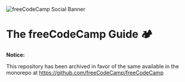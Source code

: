 ![freeCodeCamp Social Banner](https://s3.amazonaws.com/freecodecamp/wide-social-banner.png)

# The freeCodeCamp Guide 🏕️

**Notice:**

This repository has been archived in favor of the same available in the monorepo at <https://github.com/freeCodeCamp/freeCodeCamp>
